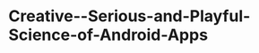 Creative--Serious-and-Playful-Science-of-Android-Apps
=====================================================
